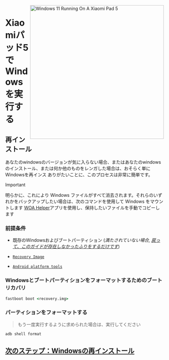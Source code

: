 <img align="right" src="https://raw.githubusercontent.com/erdilS/Port-Windows-11-Xiaomi-Pad-5/main/nabu.png" width="425" alt="Windows 11 Running On A Xiaomi Pad 5">


# Xiaomiパッド5でWindowsを実行する

## 再インストール
あなたのwindowsのバージョンが気に入らない場合、またはあなたのwindowsのインストール、または何か他のものをレンガした場合は、おそらく単にWindowsを再インス ありがたいことに、このプロセスは非常に簡単です。

> [!IMPORTANT]
> 明らかに、これにより Windows ファイルがすべて消去されます。それらのいずれかをバックアップしたい場合は、次のコマンドを使用して Windows をマウントします [WOA Helper](https://github.com/erdilS/Port-Windows-11-Xiaomi-Pad-5/releases/download/dualboot/woahelper.apk)アプリを使用し、保持したいファイルを手動でコピーします


### 前提条件

- 既存のWindowsおよびブートパーティション (*満たされていない場合, [戻って、このガイドが存在しなかったふりをするだけです](1-partition-ja.md)*)

- [```Recovery Image```](https://github.com/erdilS/Port-Windows-11-Xiaomi-Pad-5/releases/download/1.0/recovery.img)

- [```Android platform tools```](https://developer.android.com/studio/releases/platform-tools)


### Windowsとブートパーティションをフォーマットするためのブートリカバリ

```cmd
fastboot boot <recovery.img>
```
### パーティションをフォーマットする
> もう一度実行するように求められた場合は、実行してください
```cmd
adb shell format
```
## [次のステップ：Windowsの再インストール](2-install-ja.md#msc-スクリプトを実行する)
